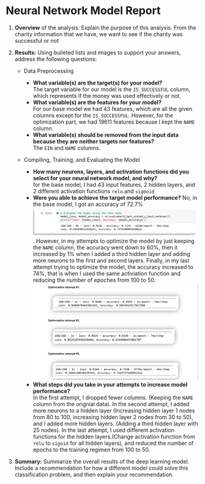 # Neural Network Model Report

1. **Overview** of the analysis: Explain the purpose of this analysis.
From the charity information that we have, we want to see if the charity was successful or not

2. **Results:** Using bulleted lists and images to support your answers, address the following questions:
    * Data Preprocessing
        * **What variable(s) are the target(s) for your model?** <br>
         The target variable for our model is the `IS_SUCCESSFUL` column, which represents if the money was used effectively or not.
        * **What variable(s) are the features for your model?** <br>
         For our base model we had 43 features, which are all the given columns except for the `IS_SUCCESSFUL`. However, for the optimization part, we had 19611 features because I kept the `NAME` column.
        * **What variable(s) should be removed from the input data because they are neither targets nor features?** <br> The `EIN` and `NAME` columns.


    * Compiling, Training, and Evaluating the Model
        * **How many neurons, layers, and activation functions did you select for your neural network model, and why?** <br>
         for the base model, I had 43 input features, 2 hidden layers, and 2 different activation functions `relu` and `sigmoid`
        * **Were you able to achieve the target model performance?** No, in the base model, I got an accuracy of 72.7% ![Base Model Accuracy](Results/image.png). However, in my attempts to optimize the model by just keeping the `NAME` column, the accuracy went down to 60%, then it increased by 1% when I added a third hidden layer and adding more neurons to the first and second layers. Finally, in my last attempt trying to optimize the model, the accuracy increased to 74%, that is when I used the same activiation function and reducing the number of epoches from 100 to 50. ![Accuracy Score for optimized model](Results/image-1.png)
        * **What steps did you take in your attempts to increase model performance?** <br>
         In the first attempt, I dropped  fewer columns. (Keeping the `NAME` column from the orignial data). In the second attempt, I added more neurons to a hidden layer (Increasing hidden layer 1 nodes from 80 to 100, increasing hidden layer 2 nodes from 30 to 50), and I added more hidden layers. (Adding a third hidden layer with 25 nodes). In the last attempt, I used different activation functions for the hidden layers.(Change activation function from `relu` to `sigoid` for all hidden layers), and reduced the number of epochs to the training regimen from 100 to 50.


3. **Summary:** Summarize the overall results of the deep learning model. Include a recommendation for how a different model could solve this classification problem, and then explain your recommendation.


